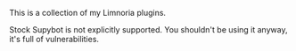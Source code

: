This is a collection of my Limnoria plugins.

Stock Supybot is not explicitly supported. You shouldn't be using it anyway,
it's full of vulnerabilities.
